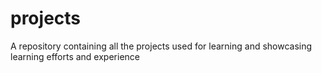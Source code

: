 # projects
A repository containing all the projects used for learning and showcasing learning efforts and experience
